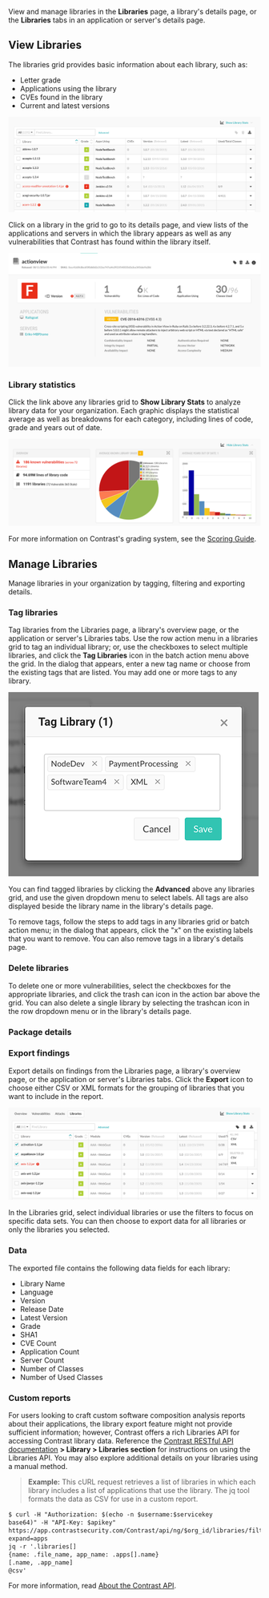 <!--
title: "Explore Libraries"
description: "Overview of library management"
tags: "user library management"
-->

View and manage libraries in the **Libraries** page, a library's details page, or the **Libraries** tabs in an application or server's details page. 

## View Libraries 

The libraries grid provides basic information about each library, such as: 

* Letter grade
* Applications using the library 
* CVEs found in the library  
* Current and latest versions 

<a href="assets/images/Libraries-grid.png" rel="lightbox" title="View libraries in your organization"><img class="thumbnail" src="assets/images/Libraries-grid.png"/></a>

Click on a library in the grid to go to its details page, and view lists of the applications and servers in which the library appears as well as any vulnerabilities that Contrast has found within the library itself. 

<a href="assets/images/Library-details.png" rel="lightbox" title="View library details"><img class="thumbnail" src="assets/images/Library-details.png"/></a>

### Library statistics

Click the link above any libraries grid to **Show Library Stats** to analyze library data for your organization. Each graphic displays the statistical average as well as breakdowns for each category, including lines of code, grade and years out of date. 

<a href="assets/images/Library-stats.png" rel="lightbox" title="View Library Stats"><img class="thumbnail" src="assets/images/Library-stats.png"/></a>

For more information on Contrast's grading system, see the [Scoring Guide](user-libraries.html#score-lib). 

## Manage Libraries 

Manage libraries in your organization by tagging, filtering and exporting details. 

### Tag libraries 

Tag libraries from the Libraries page, a library's overview page, or the application or server's Libraries tabs. Use the row action menu in a libraries grid to tag an individual library; or, use the checkboxes to select multiple libraries, and click the **Tag Libraries** icon in the batch action menu above the grid. In the dialog that appears, enter a new tag name or choose from the existing tags that are listed. You may add one or more tags to any library. 

<a href="assets/images/Tag-libraries-dialog.png" rel="lightbox" title="Choose library tags"><img class="thumbnail" src="assets/images/Tag-libraries-dialog.png"/></a>

You can find tagged libraries by clicking the **Advanced** above any libraries grid, and use the given dropdown menu to select labels. All tags are also displayed beside the library name in the library's details page. 

To remove tags, follow the steps to add tags in any libraries grid or batch action menu; in the dialog that appears, click the "x" on the existing labels that you want to remove. You can also remove tags in a library's details page. 

### Delete libraries 

To delete one or more vulnerabilities, select the checkboxes for the appropriate libraries, and click the trash can icon in the action bar above the grid. You can also delete a single library by selecting the trashcan icon in the row dropdown menu or in the library's details page.

### Package details 


### Export findings

Export details on findings from the Libraries page, a library's overview page, or the application or server's Libraries tabs. Click the **Export** icon to choose either CSV or XML formats for the grouping of libraries that you want to include in the report. 

<a href="assets/images/Library-export.png" rel="lightbox" title="Export library details"><img class="thumbnail" src="assets/images/Library-export.png"/></a>

In the Libraries grid, select individual libraries or use the filters to focus on specific data sets. You can then choose to export data for all libraries or only the libraries you selected. 

### Data

The exported file contains the following data fields for each library:

* Library Name
* Language
* Version
* Release Date
* Latest Version
* Grade
* SHA1
* CVE Count
* Application Count
* Server Count
* Number of Classes
* Number of Used Classes

### Custom reports 

For users looking to craft custom software composition analysis reports about their applications, the library export feature might not provide sufficient information; however, Contrast offers a rich Libraries API for accessing Contrast library data. Reference the [Contrast RESTful API documentation](https://api.contrastsecurity.com/#) **> Library > Libraries section** for instructions on using the Libraries API. You may also explore additional details on your libraries using a manual method. 

> **Example:** This cURL request retrieves a list of libraries in which each library includes a list of applications that use the library. The jq tool formats the data as CSV for use in a custom report.
```
$ curl -H "Authorization: $(echo -n $username:$servicekey
base64)" -H "API-Key: $apikey" https://app.contrastsecurity.com/Contrast/api/ng/$org_id/libraries/filter?expand=apps 
jq -r '.libraries[]
{name: .file_name, app_name: .apps[].name}
[.name, .app_name] 
@csv'
```

For more information, read [About the Contrast API](tools-api.html#api-about).
